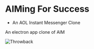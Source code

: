 # AIMing For Success
- An AOL Instant Messenger Clone

An electron app clone of AIM

![Throwback](http://i.imgur.com/HXtCS3w.png)
